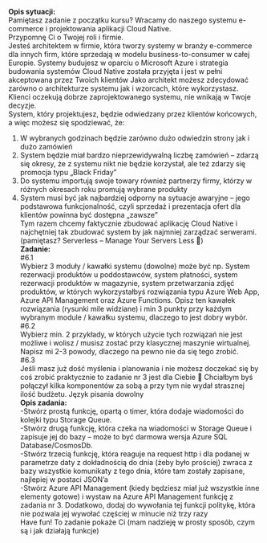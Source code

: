 <b>Opis sytuacji:</b><br/>
Pamiętasz zadanie z początku kursu? Wracamy do naszego systemu e-commerce i projektowania aplikacji Cloud Native.<br/>
Przypomnę Ci o Twojej roli i firmie.<br/>
Jesteś architektem w firmie, która tworzy systemy w branży e-commerce dla innych firm, które sprzedają w modelu business-to-consumer w całej Europie. Systemy budujesz w oparciu o Microsoft Azure i strategia budowania systemów Cloud Native została przyjęta i jest w pełni akceptowana przez Twoich klientów
Jako architekt możesz zdecydować zarówno o architekturze systemu jak i wzorcach, które wykorzystasz. Klienci oczekują dobrze zaprojektowanego systemu, nie wnikają w Twoje decyzje.  
System, który projektujesz, będzie odwiedzany przez klientów końcowych, a więc możesz się spodziewać, że:<br/>
1)	W wybranych godzinach będzie zarówno dużo odwiedzin strony jak i dużo zamówień<br/>
2)	System będzie miał bardzo nieprzewidywalną liczbę zamówień – zdarzą się okresy, że z systemu nikt nie będzie korzystał, ale też zdarzy się promocja typu „Black Friday”<br/>
3)	Do systemu importują swoje towary również partnerzy firmy, którzy w różnych okresach roku promują wybrane produkty<br/>
4)	System musi być jak najbardziej odporny na sytuacje awaryjne – jego podstawowa funkcjonalność, czyli sprzedaż i prezentacja ofert dla klientów powinna być dostępna „zawsze”<br/>
Tym razem chcemy faktycznie zbudować aplikację Cloud Native i najchętniej tak zbudować system by jak najmniej zarządzać serwerami. (pamiętasz? Serverless – Manage Your Servers Less 🙂)
<br/><b>Zadanie:</b><br/>
#6.1<br/>	Wybierz 3 moduły / kawałki systemu (dowolne) może być np. System rezerwacji produktów u poddostawców, system płatności, system rezerwacji produktów w magazynie, system przetwarzania zdjęć produktów, w których wykorzystałbyś rozwiązania typu Azure Web App, Azure API Management oraz Azure Functions. Opisz ten kawałek rozwiązania (rysunki mile widziane) i min 3 punkty przy każdym wybranym module / kawałku systemu, dlaczego to jest dobry wybór.<br/>
#6.2<br/>	Wybierz min. 2 przykłady, w których użycie tych rozwiązań nie jest możliwe i wolisz / musisz zostać przy klasycznej maszynie wirtualnej. Napisz mi 2-3 powody, dlaczego na pewno nie da się tego zrobić.<br/>
#6.3<br/>	Jeśli masz już dość myślenia i planowania i nie możesz doczekać się by coś zrobić praktycznie to zadanie nr 3 jest dla Ciebie  Chciałbym byś połączył kilka komponentów za sobą a przy tym nie wydał strasznej ilość budżetu. Język pisania dowolny<br/>
<b>Opis zadania:</b><br/> 
-Stwórz prostą funkcję, opartą o timer, która dodaje wiadomości do kolejki typu Storage Queue. <br/>
-Stwórz drugą funkcję, która czeka na wiadomości w Storage Queue i zapisuje jej do bazy – może to być darmowa wersja Azure SQL Database/CosmosDb. <br/>
-Stwórz trzecią funkcję, która reaguje na request http i dla podanej w parametrze daty z dokładnością do dnia (żeby było prościej) zwraca z bazy wszystkie komunikaty z tego dnia, które tam zostały zapisane, najlepiej w postaci JSON’a <br/>
-Stwórz Azure API Management (kiedy będziesz miał już wszystkie inne elementy gotowe) i wystaw na Azure API Management funkcję z zadania nr 3. Dodatkowo, dodaj do wywołania tej funkcji politykę, która nie pozwala jej wywołać częściej w minucie niż trzy razy <br/>
Have fun! To zadanie pokaże Ci (mam nadzieję w prosty sposób, czym są i jak działają funkcje)

